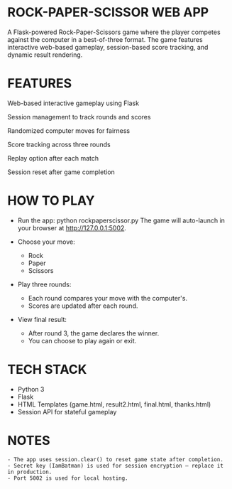 # ROCK-PAPER-SCISSOR WEB APP

A Flask-powered Rock-Paper-Scissors game where the player competes against the computer in a best-of-three format. The game features interactive web-based gameplay, session-based score tracking, and dynamic result rendering.

# FEATURES

  Web-based interactive gameplay using Flask

  Session management to track rounds and scores

  Randomized computer moves for fairness

  Score tracking across three rounds

  Replay option after each match

  Session reset after game completion


# HOW TO PLAY

- Run the app:
    python rockpaperscissor.py
    The game will auto-launch in your browser at http://127.0.0.1:5002.

- Choose your move:
    - Rock
    - Paper
    - Scissors

- Play three rounds:
    - Each round compares your move with the computer's.
    - Scores are updated after each round.

- View final result:
    - After round 3, the game declares the winner.
    - You can choose to play again or exit.

# TECH STACK
- Python 3
- Flask
- HTML Templates (game.html, result2.html, final.html, thanks.html)
- Session API for stateful gameplay


# NOTES
    - The app uses session.clear() to reset game state after completion.
    - Secret key (IamBatman) is used for session encryption — replace it in production.
    - Port 5002 is used for local hosting.
